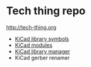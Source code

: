 Tech thing repo
===============
http://tech-thing.org

* [KiCad library symbols](http://jaanus.tech-thing.org/kicad/)
* [KiCad modules](http://jaanus.tech-thing.org/kicad/)
* [KiCad library manager](http://jaanus.tech-thing.org/everything-thats-not-hardware/tech-thing-kicad-library-manager/)
* KiCad gerber renamer
